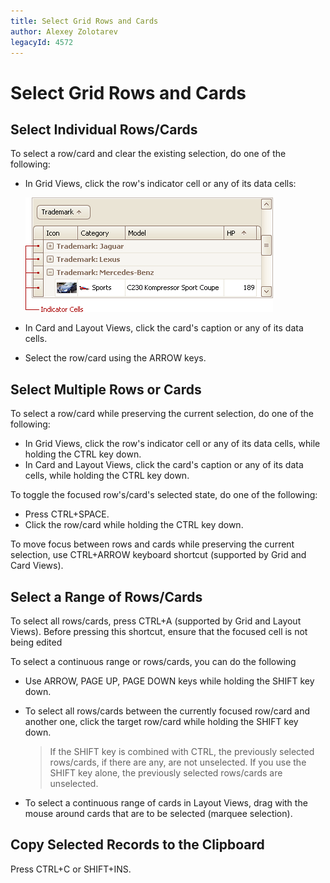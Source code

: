 ```yaml
---
title: Select Grid Rows and Cards
author: Alexey Zolotarev
legacyId: 4572
---
```

# Select Grid Rows and Cards
## Select Individual Rows/Cards
To select a row/card and clear the existing selection, do one of the following:
* In Grid Views, click the row's indicator cell or any of its data cells:
	
	![EU_XtraGrid_GridView_IndicatorCells](../../../images/img7494.png)
* In Card and Layout Views, click the card's caption or any of its data cells.
* Select the row/card using the ARROW keys.

## Select Multiple Rows or Cards
To select a row/card while preserving the current selection, do one of the following:
* In Grid Views, click the row's indicator cell or any of its data cells, while holding the CTRL key down.
* In Card and Layout Views, click the card's caption or any of its data cells, while holding the CTRL key down.

To toggle the focused row's/card's selected state, do one of the following:
* Press CTRL+SPACE.
* Click the row/card while holding the CTRL key down.

To move focus between rows and cards while preserving the current selection, use CTRL+ARROW keyboard shortcut (supported by Grid and Card Views).

## Select a Range of Rows/Cards
To select all rows/cards, press CTRL+A (supported by Grid and Layout Views). Before pressing this shortcut, ensure that the focused cell is not being edited

To select a continuous range or rows/cards, you can do the following
* Use ARROW, PAGE UP, PAGE DOWN keys while holding the SHIFT key down.
* To select all rows/cards between the currently focused row/card and another one, click the target row/card while holding the SHIFT key down.
	
	> If the SHIFT key is combined with CTRL, the previously selected rows/cards, if there are any, are not unselected. If you use the SHIFT key alone, the previously selected rows/cards are unselected.
* To select a continuous range of cards in Layout Views, drag with the mouse around cards that are to be selected (marquee selection).

## Copy Selected Records to the Clipboard
Press CTRL+C or SHIFT+INS.